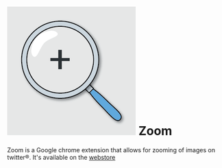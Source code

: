 ![Zoom logo](/img/icon.png)
Zoom
==============
Zoom is a Google chrome extension that allows for zooming of images on twitter®.
It's available on the [webstore](https://chrome.google.com/webstore/detail/zoom-for-twitter%C2%AE/nnpfigodphdaapfmkbgmkljndjckkegk)
